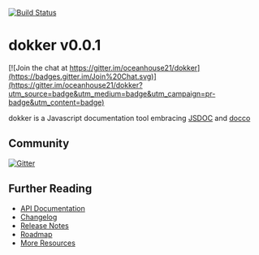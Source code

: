 [![Build Status](https://travis-ci.org/oceanhouse21/dokker.svg?branch=master)](https://travis-ci.org/oceanhouse21/dokker)
# dokker v0.0.1

[![Join the chat at https://gitter.im/oceanhouse21/dokker](https://badges.gitter.im/Join%20Chat.svg)](https://gitter.im/oceanhouse21/dokker?utm_source=badge&utm_medium=badge&utm_campaign=pr-badge&utm_content=badge)

dokker is a Javascript documentation tool embracing [JSDOC](http://usejsdoc.org/) and [docco](https://github.com/jashkenas/docco)

## Community

[![Gitter](https://badges.gitter.im/Join%20Chat.svg)](https://gitter.im/oceanhouse21/dokker?utm_source=badge&utm_medium=badge&utm_campaign=pr-badge)

## Further Reading

  * [API Documentation](https://oceanhouse21.dokker.com)
  * [Changelog](https://github.com/oceanhouse21/dokker/wiki/Changelog)
  * [Release Notes](https://github.com/oceanhouse21/dokker/releases)
  * [Roadmap](https://github.com/oceanhouse21/dokker/wiki/Roadmap)
  * [More Resources](https://github.com/oceanhouse21/dokker/wiki/Resources)
